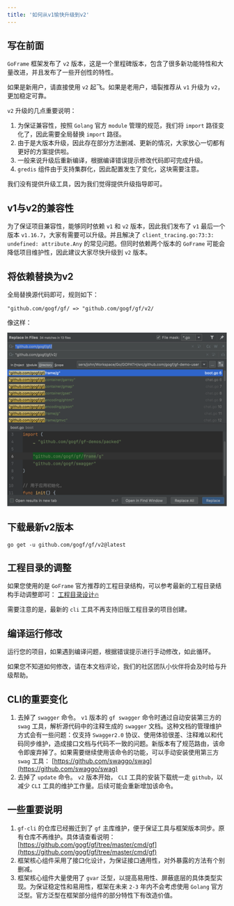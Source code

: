 ```yaml
---
title: '如何从v1愉快升级到v2'
---
```


## 写在前面

`GoFrame` 框架发布了 `v2` 版本，这是一个里程碑版本，包含了很多新功能特性和大量改进，并且发布了一些开创性的特性。

如果是新用户，请直接使用 `v2` 起飞。如果是老用户，墙裂推荐从 `v1` 升级为 `v2`，更加稳定可靠。

`v2` 升级的几点重要说明：

1. 为保证兼容性，按照 `Golang` 官方 `module` 管理的规范，我们将 `import` 路径变化了，因此需要全局替换 `import` 路径。
2. 由于是大版本升级，因此存在部分方法删减、更新的情况，大家放心一切都有更好的方案提供啦。
3. 一般来说升级后重新编译，根据编译错误提示修改代码即可完成升级。
4. `gredis` 组件由于支持集群化，因此配置发生了变化，这块需要注意。

我们没有提供升级工具，因为我们觉得提供升级指导即可。

## v1与v2的兼容性

为了保证项目兼容性，能够同时依赖 `v1` 和 `v2` 版本，因此我们发布了 `v1` 最后一个版本 `v1.16.7`，大家有需要可以升级。并且解决了 `client_tracing.go:73:3: undefined: attribute.Any` 的常见问题。但同时依赖两个版本的 `GoFrame` 可能会降低项目维护性，因此建议大家尽快升级到 `v2` 版本。

## 将依赖替换为v2

全局替换源代码即可，规则如下：

```
"github.com/gogf/gf/ => "github.com/gogf/gf/v2/
```

像这样：

![](/markdown/6e0a32d42cc581bd2f4220d721714f41.png)

## 下载最新v2版本

```
go get -u github.com/gogf/gf/v2@latest
```

## 工程目录的调整

如果您使用的是 `GoFrame` 官方推荐的工程目录结构，可以参考最新的工程目录结构手动调整即可： [工程目录设计🔥](/docs/框架设计/工程开发设计/工程目录设计)

需要注意的是，最新的 `cli` 工具不再支持旧版工程目录的项目创建。

## 编译运行修改

运行您的项目，如果遇到编译问题，根据错误提示进行手动修改，如此循环。

如果您不知道如何修改，请在本文档评论，我们的社区团队小伙伴将会及时给与升级帮助。

## CLI的重要变化

1. 去掉了 `swagger` 命令。 `v1` 版本的 `gf swagger` 命令时通过自动安装第三方的 `swag` 工具，解析源代码中的注释生成的 `swagger` 文档。这种文档的管理维护方式会有一些问题：仅支持 `Swagger2.0` 协议、使用体验很差、注释难以和代码同步维护，造成接口文档与代码不一致的问题。新版本有了规范路由，该命令即废弃掉了。如果需要继续使用该命令的功能，可以手动安装使用第三方 `swag` 工具： [https://github.com/swaggo/swag](https://github.com/swaggo/swag)
2. 去掉了 `update` 命令。 `v2` 版本开始， `CLI` 工具的安装下载统一走 `github`，以减少 `CLI` 工具的维护工作量。后续可能会重新增加该命令。

## 一些重要说明

1. `gf-cli` 的仓库已经搬迁到了 `gf` 主库维护，便于保证工具与框架版本同步。原有仓库不再维护。具体请查看说明： [https://github.com/gogf/gf/tree/master/cmd/gf](https://github.com/gogf/gf/tree/master/cmd/gf)
2. 框架核心组件采用了接口化设计，为保证接口通用性，对外暴露的方法有个别删减。
3. 框架核心组件大量使用了 `gvar` 泛型，以提高易用性、屏蔽底层的具体类型实现。为保证稳定性和易用性，框架在未来 `2-3` 年内不会考虑使用 `Golang` 官方泛型。官方泛型在框架部分组件的部分特性下有改造价值。